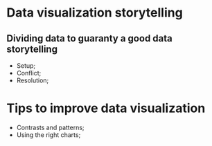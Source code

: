 # Data visualization storytelling 

## Dividing data to guaranty a good data storytelling

- Setup;
- Conflict;
- Resolution;

# Tips to improve data visualization

- Contrasts and patterns;
- Using the right charts;